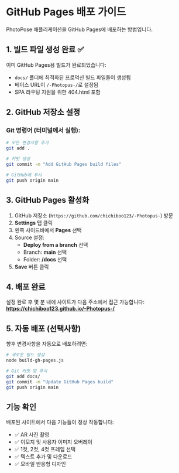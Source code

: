 # GitHub Pages 배포 가이드

PhotoPose 애플리케이션을 GitHub Pages에 배포하는 방법입니다.

## 1. 빌드 파일 생성 완료 ✅

이미 GitHub Pages용 빌드가 완료되었습니다:
- `docs/` 폴더에 최적화된 프로덕션 빌드 파일들이 생성됨
- 베이스 URL이 `/-Photopus-/`로 설정됨
- SPA 라우팅 지원을 위한 404.html 포함

## 2. GitHub 저장소 설정

### Git 명령어 (터미널에서 실행):
```bash
# 모든 변경사항 추가
git add .

# 커밋 생성
git commit -m "Add GitHub Pages build files"

# GitHub에 푸시
git push origin main
```

## 3. GitHub Pages 활성화

1. GitHub 저장소 (`https://github.com/chichiboo123/-Photopus-`) 방문
2. **Settings** 탭 클릭
3. 왼쪽 사이드바에서 **Pages** 선택
4. Source 설정:
   - **Deploy from a branch** 선택
   - Branch: **main** 선택
   - Folder: **/docs** 선택
5. **Save** 버튼 클릭

## 4. 배포 완료

설정 완료 후 몇 분 내에 사이트가 다음 주소에서 접근 가능합니다:
**https://chichiboo123.github.io/-Photopus-/**

## 5. 자동 배포 (선택사항)

향후 변경사항을 자동으로 배포하려면:
```bash
# 새로운 빌드 생성
node build-gh-pages.js

# Git 커밋 및 푸시
git add docs/
git commit -m "Update GitHub Pages build"
git push origin main
```

## 기능 확인

배포된 사이트에서 다음 기능들이 정상 작동합니다:
- ✅ AR 사진 촬영
- ✅ 이모지 및 사용자 이미지 오버레이
- ✅ 1컷, 2컷, 4컷 프레임 선택
- ✅ 텍스트 추가 및 다운로드
- ✅ 모바일 반응형 디자인